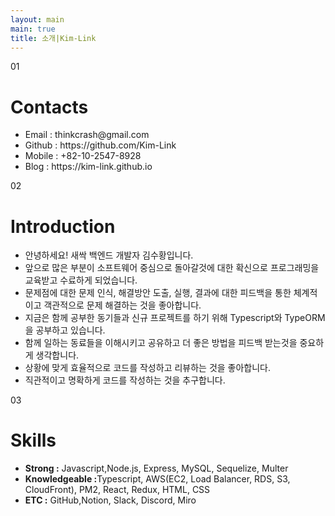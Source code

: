 ```yaml
---
layout: main
main: true
title: 소개|Kim-Link
---
```


<div class="loading-animation">
    <div class="about">
        <div class="section">
            <div class="title index">01</div>
            <div class="content">
                <h1 class="subtitle">Contacts</h1>
                <ul class="culture">
                    <li>Email : thinkcrash@gmail.com</li>
                    <li>Github : https://github.com/Kim-Link</li>
                    <li>Mobile : +82-10-2547-8928</li>
                    <li>Blog : https://kim-link.github.io</li>
                </ul>
            </div>
        </div>
        <div class="section">
            <div class="title index">02</div>
            <div class="content">
                <h1 class="subtitle">Introduction</h1>
                <ul class="environment">
                    <li>안녕하세요! 새싹 백엔드 개발자 김수황입니다.</li>
                    <li>앞으로 많은 부분이 소프트웨어 중심으로 돌아갈것에 대한 확신으로 프로그래밍을 교육받고 수료하게 되었습니다.</li>
                    <li>문제점에 대한 문제 인식, 해결방안 도출, 실행, 결과에 대한 피드백을 통한 체계적이고 객관적으로 문제 해결하는 것을 좋아합니다.</li>
                    <li>지금은 함께 공부한 동기들과 신규 프로젝트를 하기 위해 Typescript와 TypeORM을 공부하고 있습니다.</li>
                    <li>함께 일하는 동료들을 이해시키고 공유하고 더 좋은 방법을 피드백 받는것을 중요하게 생각합니다.</li>
                    <li>상황에 맞게 효율적으로 코드를 작성하고 리뷰하는 것을 좋아합니다.</li>
                    <li>직관적이고 명확하게 코드를 작성하는 것을 추구합니다.</li>
                </ul>
            </div>
        </div>
        <div class="section">
            <div class="title index">03</div>
            <div class="content">
                <h1 class="subtitle">Skills</h1>
                <ul class="environment">
                    <li><b>Strong :</b> Javascript,Node.js, Express, MySQL, Sequelize, Multer</li>
                    <li><b>Knowledgeable :</b>Typescript, AWS(EC2, Load Balancer, RDS, S3, CloudFront), PM2, React, Redux, HTML, CSS</li>
                    <li><b>ETC :</b>  GitHub,Notion, Slack, Discord, Miro</li>
                </ul>
            </div>
        </div>
    </div>
</div>
